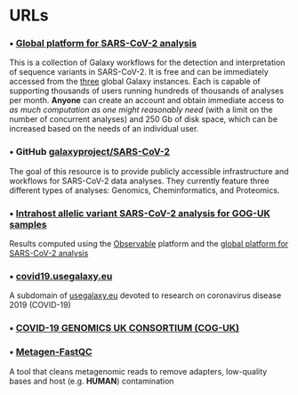 # URLs

### • [Global platform for SARS-CoV-2 analysis][1]
This is a collection of Galaxy workflows for the detection and interpretation of sequence
variants in SARS-CoV-2. It is free and can be immediately accessed from the [three][6] global
Galaxy instances. Each is capable of supporting thousands of users running hundreds of
thousands of analyses per month. **Anyone** can create an account and obtain immediate access
to _as much computation as one might reasonably need_ (with a limit on the number of
concurrent analyses) and 250 Gb of disk space, which can be increased based on the needs
of an individual user.

### • GitHub [galaxyproject/SARS-CoV-2][2]
The goal of this resource is to provide publicly accessible infrastructure and workflows
for SARS-CoV-2 data analyses. They currently feature three different types of analyses: Genomics,
Cheminformatics, and Proteomics.
### • [Intrahost allelic variant SARS-CoV-2 analysis for GOG-UK samples][4]
Results computed using the [Observable][3] platform and the [global platform for SARS-CoV-2 analysis][5]

### • [covid19.usegalaxy.eu][7]
A subdomain of [usegalaxy.eu][8] devoted to research on coronavirus disease 2019 (COVID-19)

### • [COVID-19 GENOMICS UK CONSORTIUM (COG-UK)][9]

### • [Metagen-FastQC][10]
A tool that cleans metagenomic reads to remove adapters, low-quality bases and host (e.g. **HUMAN**) contamination

[1]: https://covid19.galaxyproject.org/genomics/global_platform/#global-platform-for-sars-cov-2-analysis
[2]: https://github.com/galaxyproject/SARS-CoV-2
[3]: https://observablehq.com/
[4]: https://observablehq.com/@spond/sars-cov-2-cog-uk
[5]: https://covid19.galaxyproject.org/genomics/global_platform/
[6]: https://covid19.galaxyproject.org/genomics/global_platform/#run-workflows
[7]: https://covid19.usegalaxy.eu/
[8]: https://usegalaxy.eu/
[9]: https://www.cogconsortium.uk/
[10]: https://github.com/Finn-Lab/Metagen-FastQC

